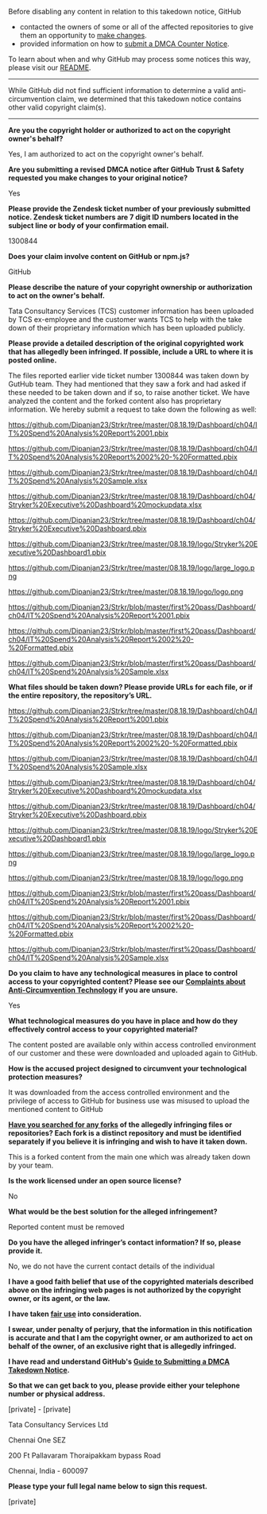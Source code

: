 Before disabling any content in relation to this takedown notice, GitHub
- contacted the owners of some or all of the affected repositories to give them an opportunity to [make changes](https://docs.github.com/en/github/site-policy/dmca-takedown-policy#a-how-does-this-actually-work).
- provided information on how to [submit a DMCA Counter Notice](https://docs.github.com/en/articles/guide-to-submitting-a-dmca-counter-notice).

To learn about when and why GitHub may process some notices this way, please visit our [README](https://github.com/github/dmca/blob/master/README.md#anatomy-of-a-takedown-notice).

---

While GitHub did not find sufficient information to determine a valid anti-circumvention claim, we determined that this takedown notice contains other valid copyright claim(s).

---

**Are you the copyright holder or authorized to act on the copyright owner's behalf?**

Yes, I am authorized to act on the copyright owner's behalf.

**Are you submitting a revised DMCA notice after GitHub Trust & Safety requested you make changes to your original notice?**

Yes

**Please provide the Zendesk ticket number of your previously submitted notice. Zendesk ticket numbers are 7 digit ID numbers located in the subject line or body of your confirmation email.**

1300844

**Does your claim involve content on GitHub or npm.js?**

GitHub

**Please describe the nature of your copyright ownership or authorization to act on the owner's behalf.**

Tata Consultancy Services (TCS) customer information has been uploaded by TCS ex-employee and the customer wants TCS to help with the take down of their proprietary information which has been uploaded publicly.

**Please provide a detailed description of the original copyrighted work that has allegedly been infringed. If possible, include a URL to where it is posted online.**

The files reported earlier vide ticket number 1300844 was taken down by GutHub team. They had mentioned that they saw a fork and had asked if these needed to be taken down and if so, to raise another ticket. We have analyzed the content and the forked content also has proprietary information. We hereby submit a request to take down the following as well:

https://github.com/Dipanjan23/Strkr/tree/master/08.18.19/Dashboard/ch04/IT%20Spend%20Analysis%20Report%2001.pbix

https://github.com/Dipanjan23/Strkr/tree/master/08.18.19/Dashboard/ch04/IT%20Spend%20Analysis%20Report%2002%20-%20Formatted.pbix

https://github.com/Dipanjan23/Strkr/tree/master/08.18.19/Dashboard/ch04/IT%20Spend%20Analysis%20Sample.xlsx

https://github.com/Dipanjan23/Strkr/tree/master/08.18.19/Dashboard/ch04/Stryker%20Executive%20Dashboard%20mockupdata.xlsx

https://github.com/Dipanjan23/Strkr/tree/master/08.18.19/Dashboard/ch04/Stryker%20Executive%20Dashboard.pbix

https://github.com/Dipanjan23/Strkr/tree/master/08.18.19/logo/Stryker%20Executive%20Dashboard1.pbix

https://github.com/Dipanjan23/Strkr/tree/master/08.18.19/logo/large_logo.png

https://github.com/Dipanjan23/Strkr/tree/master/08.18.19/logo/logo.png

https://github.com/Dipanjan23/Strkr/blob/master/first%20pass/Dashboard/ch04/IT%20Spend%20Analysis%20Report%2001.pbix

https://github.com/Dipanjan23/Strkr/blob/master/first%20pass/Dashboard/ch04/IT%20Spend%20Analysis%20Report%2002%20-%20Formatted.pbix

https://github.com/Dipanjan23/Strkr/blob/master/first%20pass/Dashboard/ch04/IT%20Spend%20Analysis%20Sample.xlsx

**What files should be taken down? Please provide URLs for each file, or if the entire repository, the repository’s URL.**

https://github.com/Dipanjan23/Strkr/tree/master/08.18.19/Dashboard/ch04/IT%20Spend%20Analysis%20Report%2001.pbix

https://github.com/Dipanjan23/Strkr/tree/master/08.18.19/Dashboard/ch04/IT%20Spend%20Analysis%20Report%2002%20-%20Formatted.pbix

https://github.com/Dipanjan23/Strkr/tree/master/08.18.19/Dashboard/ch04/IT%20Spend%20Analysis%20Sample.xlsx

https://github.com/Dipanjan23/Strkr/tree/master/08.18.19/Dashboard/ch04/Stryker%20Executive%20Dashboard%20mockupdata.xlsx

https://github.com/Dipanjan23/Strkr/tree/master/08.18.19/Dashboard/ch04/Stryker%20Executive%20Dashboard.pbix

https://github.com/Dipanjan23/Strkr/tree/master/08.18.19/logo/Stryker%20Executive%20Dashboard1.pbix

https://github.com/Dipanjan23/Strkr/tree/master/08.18.19/logo/large_logo.png

https://github.com/Dipanjan23/Strkr/tree/master/08.18.19/logo/logo.png

https://github.com/Dipanjan23/Strkr/blob/master/first%20pass/Dashboard/ch04/IT%20Spend%20Analysis%20Report%2001.pbix

https://github.com/Dipanjan23/Strkr/blob/master/first%20pass/Dashboard/ch04/IT%20Spend%20Analysis%20Report%2002%20-%20Formatted.pbix

https://github.com/Dipanjan23/Strkr/blob/master/first%20pass/Dashboard/ch04/IT%20Spend%20Analysis%20Sample.xlsx

**Do you claim to have any technological measures in place to control access to your copyrighted content? Please see our <a href="https://docs.github.com/articles/guide-to-submitting-a-dmca-takedown-notice#complaints-about-anti-circumvention-technology">Complaints about Anti-Circumvention Technology</a> if you are unsure.**

Yes

**What technological measures do you have in place and how do they effectively control access to your copyrighted material?**

The content posted are available only within access controlled environment of our customer and these were downloaded and uploaded again to GitHub.

**How is the accused project designed to circumvent your technological protection measures?**

It was downloaded from the access controlled environment and the privilege of access to GitHub for business use was misused to upload the mentioned content to GitHub

**<a href="https://docs.github.com/articles/dmca-takedown-policy#b-what-about-forks-or-whats-a-fork">Have you searched for any forks</a> of the allegedly infringing files or repositories? Each fork is a distinct repository and must be identified separately if you believe it is infringing and wish to have it taken down.**

This is a forked content from the main one which was already taken down by your team.

**Is the work licensed under an open source license?**

No

**What would be the best solution for the alleged infringement?**

Reported content must be removed

**Do you have the alleged infringer’s contact information? If so, please provide it.**

No, we do not have the current contact details of the individual

**I have a good faith belief that use of the copyrighted materials described above on the infringing web pages is not authorized by the copyright owner, or its agent, or the law.**

**I have taken <a href="https://www.lumendatabase.org/topics/22">fair use</a> into consideration.**

**I swear, under penalty of perjury, that the information in this notification is accurate and that I am the copyright owner, or am authorized to act on behalf of the owner, of an exclusive right that is allegedly infringed.**

**I have read and understand GitHub's <a href="https://docs.github.com/articles/guide-to-submitting-a-dmca-takedown-notice/">Guide to Submitting a DMCA Takedown Notice</a>.**

**So that we can get back to you, please provide either your telephone number or physical address.**

[private] - [private]

Tata Consultancy Services Ltd

Chennai One SEZ

200 Ft Pallavaram Thoraipakkam bypass Road

Chennai, India - 600097

**Please type your full legal name below to sign this request.**

[private]
